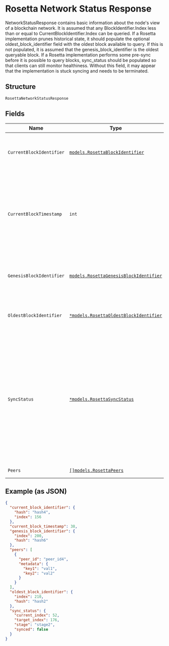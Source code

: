 # Rosetta Network Status Response

NetworkStatusResponse contains basic information about the node's view of a blockchain network. It is assumed that any BlockIdentifier.Index less than or equal to CurrentBlockIdentifier.Index can be queried. If a Rosetta implementation prunes historical state, it should populate the optional oldest_block_identifier field with the oldest block available to query. If this is not populated, it is assumed that the genesis_block_identifier is the oldest queryable block. If a Rosetta implementation performs some pre-sync before it is possible to query blocks, sync_status should be populated so that clients can still monitor healthiness. Without this field, it may appear that the implementation is stuck syncing and needs to be terminated.

## Structure

`RosettaNetworkStatusResponse`

## Fields

| Name                     | Type                                                                                           | Tags     | Description                                                                                                                                                                                                                                                                                      |
| ------------------------ | ---------------------------------------------------------------------------------------------- | -------- | ------------------------------------------------------------------------------------------------------------------------------------------------------------------------------------------------------------------------------------------------------------------------------------------------ |
| `CurrentBlockIdentifier` | [`models.RosettaBlockIdentifier`](../../doc/models/rosetta-block-identifier.md)                | Required | The block_identifier uniquely identifies a block in a particular network.                                                                                                                                                                                                                        |
| `CurrentBlockTimestamp`  | `int`                                                                                          | Required | The timestamp of the block in milliseconds since the Unix Epoch. The timestamp is stored in milliseconds because some blockchains produce blocks more often than once a second.                                                                                                                  |
| `GenesisBlockIdentifier` | [`models.RosettaGenesisBlockIdentifier`](../../doc/models/rosetta-genesis-block-identifier.md) | Required | The block_identifier uniquely identifies a block in a particular network.                                                                                                                                                                                                                        |
| `OldestBlockIdentifier`  | [`*models.RosettaOldestBlockIdentifier`](../../doc/models/rosetta-oldest-block-identifier.md)  | Optional | The block_identifier uniquely identifies a block in a particular network.                                                                                                                                                                                                                        |
| `SyncStatus`             | [`*models.RosettaSyncStatus`](../../doc/models/rosetta-sync-status.md)                         | Optional | SyncStatus is used to provide additional context about an implementation's sync status. It is often used to indicate that an implementation is healthy when it cannot be queried until some sync phase occurs. If an implementation is immediately queryable, this model is often not populated. |
| `Peers`                  | [`[]models.RosettaPeers`](../../doc/models/rosetta-peers.md)                                   | Required | Peers information                                                                                                                                                                                                                                                                                |

## Example (as JSON)

```json
{
  "current_block_identifier": {
    "hash": "hash4",
    "index": 156
  },
  "current_block_timestamp": 38,
  "genesis_block_identifier": {
    "index": 200,
    "hash": "hash6"
  },
  "peers": [
    {
      "peer_id": "peer_id4",
      "metadata": {
        "key1": "val1",
        "key2": "val2"
      }
    }
  ],
  "oldest_block_identifier": {
    "index": 210,
    "hash": "hash2"
  },
  "sync_status": {
    "current_index": 52,
    "target_index": 176,
    "stage": "stage2",
    "synced": false
  }
}
```
